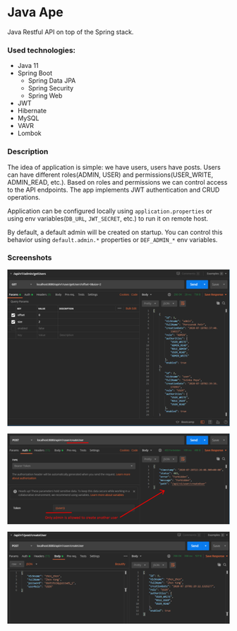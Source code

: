 # Java Ape
Java Restful API on top of the Spring stack.

### Used technologies:
* Java 11
* Spring Boot
  * Spring Data JPA
  * Spring Security
  * Spring Web
* JWT
* Hibernate
* MySQL
* VAVR
* Lombok

### Description
The idea of application is simple: we have users, users have posts.
Users can have different roles(ADMIN, USER) and 
permissions(USER_WRITE, ADMIN_READ, etc.).
Based on roles and permissions we can control 
access to the API endpoints.
The app implements JWT authentication and CRUD operations.

Application can be configured locally using `application.properties` or 
using env variables(`DB_URL`, `JWT_SECRET`, etc.) to run it on remote host.

By default, a default admin will be created on startup.
You can control this behavior using `default.admin.*` properties 
or `DEF_ADMIN_*` env variables.

### Screenshots
<p align="center"><img src="img/Screenshot_6.png"></p>
<p align="center"><img src="img/Screenshot_7.png"></p>
<p align="center"><img src="img/Screenshot_8.png"></p>
